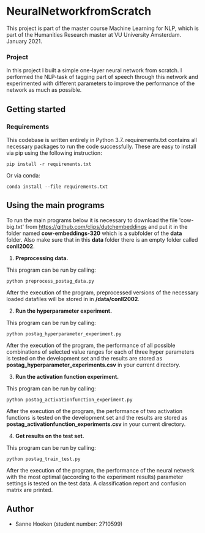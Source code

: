 # NeuralNetworkfromScratch

This project is part of the master course Machine Learning for NLP, which is part of the Humanities Research master at VU University Amsterdam.
January 2021.

### Project

In this project I built a simple one-layer neural network from scratch. I performed the NLP-task of tagging part of speech through this network and experimented with different parameters to improve the performance of the network as much as possible. 

## Getting started

### Requirements

This codebase is written entirely in Python 3.7. requirements.txt contains all necessary packages to run the code successfully. These are easy to install via pip using the following instruction:

```
pip install -r requirements.txt
```

Or via conda:

```
conda install --file requirements.txt
```


## Using the main programs

To run the main programs below it is necessary to download the file 'cow-big.txt' from https://github.com/clips/dutchembeddings and put it in the folder named **cow-embeddings-320** which is a subfolder of the **data** folder. Also make sure that in this **data** folder there is an empty folder called **conll2002**.

1. **Preprocessing data.**

  This program can be run by calling:

  ```
  python preprocess_postag_data.py
  ```
  
  After the execution of the program, preprocessed versions of the necessary loaded datafiles will be stored in in **/data/conll2002**.

2. **Run the hyperparameter experiment.**

  This program can be run by calling:

  ```
  python postag_hyperparameter_experiment.py
  ```

  After the execution of the program, the performance of all possible combinations of selected value ranges for each of three hyper parameters is tested on the development set and the results are stored as **postag_hyperparameter_experiments.csv** in your current directory.

3. **Run the activation function experiment.**

  This program can be run by calling:

  ```
  python postag_activationfunction_experiment.py
  ```

  After the execution of the program, the performance of two activation functions is tested on the development set and the results are stored as **postag_activationfunction_experiments.csv** in your current directory.

4. **Get results on the test set.**

  This program can be run by calling:

  ```
  python postag_train_test.py
  ```
  
  After the execution of the program, the performance of the neural netwerk with the most optimal (according to the experiment results) parameter settings is tested on the test data. A classification report and confusion matrix are printed.
  

## Author
- Sanne Hoeken (student number: 2710599)
